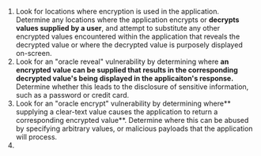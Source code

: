 1.  Look for locations where encryption is used in the application. Determine any locations where the application encrypts or **decrypts values supplied by a user**, and attempt to substitute any other encrypted values encountered within the application that reveals the decrypted value or where the decrypted value is purposely displayed on-screen.
2.  Look for an "oracle reveal" vulnerability by determining where **an encrypted value can be supplied that results in the corresponding decrypted value's being displayed in the applicaiton's response.** Determine whether this leads to the disclosure of sensitive information, such as a password or credit card.
3.  Look for an "oracle encrypt" vulnerability by determining where** supplying a clear-text value causes the application to return a corresponding encrypted value**. Determine where this can be abused by specifying arbitrary values, or malicious payloads that the application will process.
4.  
